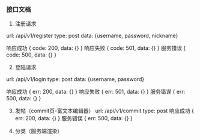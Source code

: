 ### 接口文档


1. 注册请求
  
  url: /api/v1/register
  type: post
  data: {username, password, nickname}

  响应成功
  {
    code: 200,
    data: {}
  }
  响应失败
  {
    code: 501, <!-- 用户已存在 -->
    data: {}
  }
  服务错误
  {
    code: 500,
    data: {}
  }


2. 登陆请求
  
  url: /api/v1/login
  type: post
  data: {username, password}

  响应成功
  {
    err: 200,
    data: {}
  }
  响应失败
  {
    err: 501, <!-- 用户名或密码错误 -->
    data: {}
  }
  服务错误
  {
    err: 500, <!-- 服务器繁忙，请稍后再试 -->
    data: {}
  }

3. 发帖（commit页-富文本编辑器）
  url: /api/v1/commit
  type: post
  响应成功
  {
    err: 200,
    data: {}
  }
  服务错误
  {
    err: 500, <!-- 服务器繁忙，请稍后再试 -->
    data: {}
  }

4. 分类（服务端渲染）




